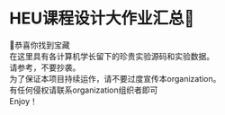 # HEU课程设计大作业汇总👋

🙋‍恭喜你找到宝藏  
在这里具有各计算机学长留下的珍贵实验源码和实验数据。  
请参考，不要抄袭。  
为了保证本项目持续运作，请不要过度宣传本organization。  
有任何侵权请联系organization组织者即可  
Enjoy！  
